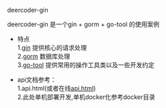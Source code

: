 deercoder-gin 

deercoder-gin 是一个gin + gorm + go-tool 的使用案例  
- 特点  
1.[gin](https://github.com/gin-gonic/gin) 提供核心的请求处理  
2.[gorm](https://github.com/jinzhu/gorm) 数据库处理  
3.[go-tool](https://github.com/dreamlu/go-tool) 提供常用的操作工具类以及一些开发约定  

- api文档参考：  
1.api.html(或者在线[api.html](https://www.eolinker.com/#/share/project/api/?groupID=-1&shareCode=pgnwpF&shareToken=$2y$10$QMWRQU4fEfGOLkZgLwGFX.UHcWaaR1Eutrh6DCG8u0XKDRwwcUv76&shareID=120217))  
2.此处单机部署开发,单机docker化参考docker目录  